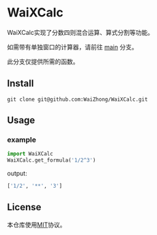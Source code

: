 # WaiXCalc

WaiXCalc实现了分数四则混合运算、算式分割等功能。

如需带有单独窗口的计算器，请前往 [main](https://github.com/WaiZhong/WaiXCalc/tree/main) 分支。

此分支仅提供所需的函数。

## Install

    git clone git@github.com:WaiZhong/WaiXCalc.git

## Usage

### example

```python
import WaiXCalc
WaiXCalc.get_formula('1/2^3')
```
output:
```python
['1/2', '**', '3']
```

## License

本仓库使用[MIT](LICENSE)协议。
